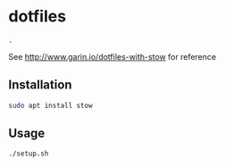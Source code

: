 # dotfiles

`.`

See http://www.garin.io/dotfiles-with-stow for reference

## Installation

```sh
sudo apt install stow
```

## Usage

```
./setup.sh
```


